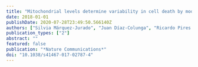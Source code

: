 ```yaml
---
title: "Mitochondrial levels determine variability in cell death by modulating apoptotic gene expression"
date: 2018-01-01
publishDate: 2020-07-28T23:49:50.566140Z
authors: ["Silvia Márquez-Jurado", "Juan Díaz-Colunga", "Ricardo Pires das Neves", "Antonio Martinez-Lorente", "Fernando Almazán", "Raúl Guantes", "Francisco J. Iborra"]
publication_types: ["2"]
abstract: ""
featured: false
publication: "*Nature Communications*"
doi: "10.1038/s41467-017-02787-4"
---
```


